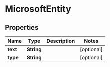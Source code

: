 
# MicrosoftEntity

## Properties
Name | Type | Description | Notes
------------ | ------------- | ------------- | -------------
**text** | **String** |  |  [optional]
**type** | **String** |  |  [optional]



